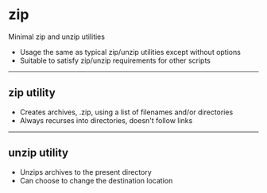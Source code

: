 # zip
Minimal zip and unzip utilities
- Usage the same as typical zip/unzip utilities except without options
- Suitable to satisfy zip/unzip requirements for other scripts
___
## zip utility
- Creates archives, .zip, using a list of filenames and/or directories
- Always recurses into directories, doesn't follow links
___
## unzip utility
- Unzips archives to the present directory
- Can choose to change the destination location

